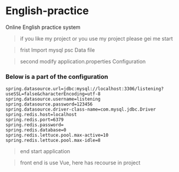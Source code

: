 # English-practice

Online English practice system
> if you like my project or you use my project please gei me start

> frist Import mysql psc Data file 

> second modify application.properties Configuration 

### Below is a part of the configuration
```
spring.datasource.url=jdbc:mysql://localhost:3306/listening?useSSL=false&characterEncoding=utf-8
spring.datasource.username=listening
spring.datasource.password=123456
spring.datasource.driver-class-name=com.mysql.jdbc.Driver
spring.redis.host=localhost
spring.redis.port=6379
spring.redis.password=
spring.redis.database=0
spring.redis.lettuce.pool.max-active=10
spring.redis.lettuce.pool.max-idle=8
```
> end start application

> front end is use Vue, here has recourse in project